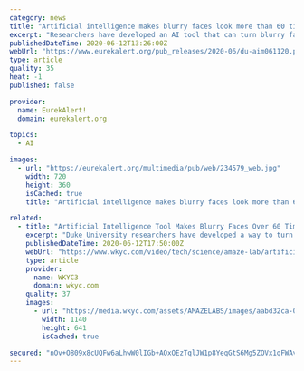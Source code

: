 ```yaml
---
category: news
title: "Artificial intelligence makes blurry faces look more than 60 times sharper"
excerpt: "Researchers have developed an AI tool that can turn blurry faces into eerily convincing computer-generated portraits, in finer detail than ever before. Previous methods can scale an image to eight times its original resolution."
publishedDateTime: 2020-06-12T13:26:00Z
webUrl: "https://www.eurekalert.org/pub_releases/2020-06/du-aim061120.php"
type: article
quality: 35
heat: -1
published: false

provider:
  name: EurekAlert!
  domain: eurekalert.org

topics:
  - AI

images:
  - url: "https://eurekalert.org/multimedia/pub/web/234579_web.jpg"
    width: 720
    height: 360
    isCached: true
    title: "Artificial intelligence makes blurry faces look more than 60 times sharper"

related:
  - title: "Artificial Intelligence Tool Makes Blurry Faces Over 60 Times Sharper"
    excerpt: "Duke University researchers have developed a way to turn unrecognizable images into detailed computer-generated portraits... but there's something off about these lifelike portraits."
    publishedDateTime: 2020-06-12T17:50:00Z
    webUrl: "https://www.wkyc.com/video/tech/science/amaze-lab/artificial-intelligence-tool-makes-blurry-faces-over-60-times-sharper/609-a37e1a2e-712c-48e9-ab39-d1d3a7eb3ced"
    type: article
    provider:
      name: WKYC3
      domain: wkyc.com
    quality: 37
    images:
      - url: "https://media.wkyc.com/assets/AMAZELABS/images/aabd32ca-0af5-44cc-83fe-6254cb62c722/aabd32ca-0af5-44cc-83fe-6254cb62c722_1140x641.jpg"
        width: 1140
        height: 641
        isCached: true

secured: "nOv+O809x8cUQFw6aLhwW0lIGb+AOxOEzTqlJW1p8YeqGtS6Mg5ZOVx1qFWAvFpSZgWV9W2NKwD6ywOcAZ4gu7dJekCMp8HLbbFdprneDMP31lJhYtoagw4ugbwUZfSMj7qyLUFjhlAHZ+CTwsPLR/NFdz8j1g+QT6f1FewBxp618CjL9J+ui6w8PpgC6oTTXVv1GY6xrlLNMb/vLGYfJPXKSoO/VsdWvowJPlS3Ds7xD3cItibLGLkaJXPYXawK3IUSEfk1fuZWYhTsl+H366QAEFYjUg8OUG+OtqjJX3lKdPbAvf5TygFWHdbL4IZlMj30IGiLs0F1H311y7xoBw==;gdbz+375pNv2okzIVxHgIQ=="
---
```


